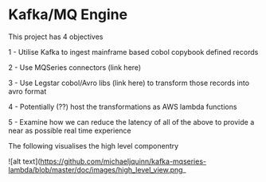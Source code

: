 
# Kafka/MQ Engine
This project has 4 objectives

1 - Utilise Kafka to ingest mainframe based cobol copybook defined records

2 - Use MQSeries connectors (link here)

3 - Use Legstar cobol/Avro libs (link here) to transform those records into avro format

4 - Potentially (??) host the transformations as AWS lambda functions

5 - Examine how we can reduce the latency of all of the above to provide a near as possible real time experience

The following visualises the high level componentry

![alt text](https://github.com/michaeljquinn/kafka-mqseries-lambda/blob/master/doc/images/high_level_view.png_





